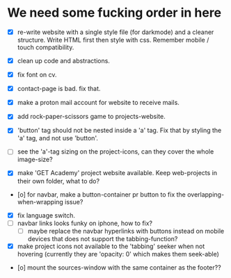 # We need some fucking order in here

- [x] re-write website with a single style file (for darkmode) and a cleaner structure. Write HTML first then style with css. Remember mobile / touch compatibility.

- [x] clean up code and abstractions.
- [x] fix font on cv.
- [x] contact-page is bad. fix that.
- [x] make a proton mail account for website to receive mails.
- [x] add rock-paper-scissors game to projects-website.
- [x] 'button' tag should not be nested inside a 'a' tag. Fix that by styling the 'a' tag, and not use 'button'.
- [ ] see the 'a'-tag sizing on the project-icons, can they cover the whole image-size?
- [x] make 'GET Academy' project website available. Keep web-projects in their own folder, what to do? 
- [o] for navbar, make a button-container pr button to fix the overlapping-when-wrapping issue?
- [x] fix language switch.
- [ ] navbar links looks funky on iphone, how to fix?
  - [ ] maybe replace the navbar hyperlinks with buttons instead on mobile devices that does not support the tabbing-function?
- [x] make project icons not available to the 'tabbing' seeker when not hovering (currently they are 'opacity: 0' which makes them seek-able)
- [o] mount the sources-window with the same container as the footer??